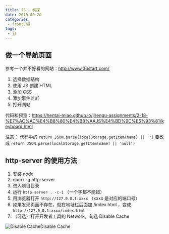 ```yaml
---
title: JS - 初探
date: 2019-09-20
categories:
 - frontEnd
tags:
 - js
---
```


## 做一个导航页面

参考一个并不好看的网站：http://www.36start.com/

1. 选择数据结构
2. 使用 JS 创建 HTML
3. 添加 CSS
4. 添加事件监听
5. 打开网站

代码和预览：https://hentai-miao.github.io/jirengu-assignments/2-18-%E7%AC%AC%E4%B8%80%E4%B8%AAJS%E4%BD%9C%E5%93%81/keyboard.html

注意：
代码中的 `return JSON.parse(localStorage.getItem(name) || '')`
要改成 `return JSON.parse(localStorage.getItem(name) || 'null')`



## http-server 的使用方法

1. 安装 node
2. npm i -g http-server
3. 进入项目目录
4. 运行 `http-server . -c-1` （一个字都不能错）
5. 用浏览器打开 `http://127.0.0.1:xxxx` （xxxx 是对应的端口号）
6. 如果发现页面不存在，就在地址栏后面加 /index.html ，变成 `http://127.0.0.1:xxxx/index.html`
7. （可选）打开开发者工具的 Network，勾选 Disable Cache



![Disable Cache](https://static.xiedaimala.com/xdml/image/3ac7c224-c23d-491f-84b5-4fabfbeab9b8/2018-8-11-15-3-59.png)Disable Cache